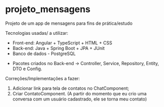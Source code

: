 # projeto_mensagens
Projeto de um app de mensagens para fins de prática/estudo

Tecnologias usadas/ a utilizar: 
- Front-end: Angular + TypeScript + HTML + CSS  
- Back-end: Java + Spring Boot + JPA + JUnit
- Banco de dados - PostgreSQL

* Pacotes criados no Back-end -> Controller, Service, Repository, Entity, DTO e Config.

Correções/Implementações a fazer:
1. Adicionar link para tela de contatos no ChatComponent;
2. Criar ContatoComponent. (A partir do momento que eu crio uma conversa com um usuário cadastrado, ele se torna meu contato) 
